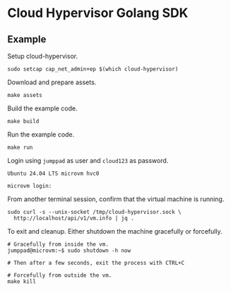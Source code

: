 # Cloud Hypervisor Golang SDK

## Example

Setup cloud-hypervisor.

```shell
sudo setcap cap_net_admin+ep $(which cloud-hypervisor)
```

Download and prepare assets.

```shell
make assets
```

Build the example code.

```shell
make build
```

Run the example code.

```shell
make run

```

Login using `jumppad` as user and `cloud123` as password.

```shell
Ubuntu 24.04 LTS microvm hvc0

microvm login:
```

From another terminal session, confirm that the virtual machine is running.

```shell
sudo curl -s --unix-socket /tmp/cloud-hypervisor.sock \
  http://localhost/api/v1/vm.info | jq .
```

To exit and cleanup. Either shutdown the machine gracefully or forcefully.

```shell
# Gracefully from inside the vm.
jumppad@microvm:~$ sudo shutdown -h now

# Then after a few seconds, exit the process with CTRL+C
```

```shell
# Forcefully from outside the vm.
make kill
```
